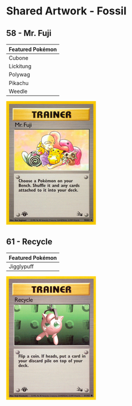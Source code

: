 # Shared Artwork - Fossil

## 58 - Mr. Fuji

|Featured Pokémon|
|:--|
|Cubone
|Lickitung
|Polywag
|Pikachu
|Weedle

![Mr. Fuji](/images/SharedArtwork/fossil-58.png)

## 61 - Recycle

|Featured Pokémon|
|:--|
|Jigglypuff

![Recycle](/images/SharedArtwork/fossil-61.png)